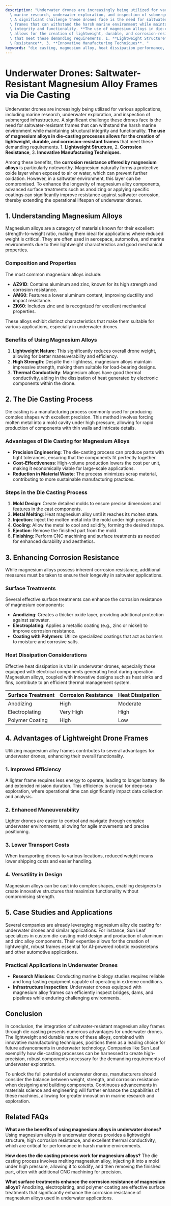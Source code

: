```yaml
---
description: "Underwater drones are increasingly being utilized for various applications, including\
  \ marine research, underwater exploration, and inspection of submerged infrastructure.\
  \ A significant challenge these drones face is the need for saltwater-resistant\
  \ frames that can withstand the harsh marine environment while maintaining structural\
  \ integrity and functionality. **The use of magnesium alloys in die-casting processes\
  \ allows for the creation of lightweight, durable, and corrosion-resistant frames**\
  \ that meet these demanding requirements. 1. **Lightweight Structure**, 2. **Corrosion\
  \ Resistance**, 3. **Innovative Manufacturing Techniques**. "
keywords: "die casting, magnesium alloy, heat dissipation performance, heat sink"
---
```

# Underwater Drones: Saltwater-Resistant Magnesium Alloy Frames via Die Casting

Underwater drones are increasingly being utilized for various applications, including marine research, underwater exploration, and inspection of submerged infrastructure. A significant challenge these drones face is the need for saltwater-resistant frames that can withstand the harsh marine environment while maintaining structural integrity and functionality. **The use of magnesium alloys in die-casting processes allows for the creation of lightweight, durable, and corrosion-resistant frames** that meet these demanding requirements. 1. **Lightweight Structure**, 2. **Corrosion Resistance**, 3. **Innovative Manufacturing Techniques**. 

Among these benefits, the **corrosion resistance offered by magnesium alloys** is particularly noteworthy. Magnesium naturally forms a protective oxide layer when exposed to air or water, which can prevent further oxidation. However, in a saltwater environment, this layer can be compromised. To enhance the longevity of magnesium alloy components, advanced surface treatments such as anodizing or applying specific coatings can significantly improve resistance against saltwater corrosion, thereby extending the operational lifespan of underwater drones.

## **1. Understanding Magnesium Alloys**

Magnesium alloys are a category of materials known for their excellent strength-to-weight ratio, making them ideal for applications where reduced weight is critical. They are often used in aerospace, automotive, and marine environments due to their lightweight characteristics and good mechanical properties.

### **Composition and Properties**

The most common magnesium alloys include:

- **AZ91D**: Contains aluminum and zinc, known for its high strength and corrosion resistance.
- **AM60**: Features a lower aluminum content, improving ductility and impact resistance.
- **ZK60**: Includes zinc and is recognized for excellent mechanical properties.

These alloys exhibit distinct characteristics that make them suitable for various applications, especially in underwater drones.

### **Benefits of Using Magnesium Alloys**

1. **Lightweight Nature**: This significantly reduces overall drone weight, allowing for better maneuverability and efficiency.
2. **High Strength**: Despite their lightness, magnesium alloys maintain impressive strength, making them suitable for load-bearing designs.
3. **Thermal Conductivity**: Magnesium alloys have good thermal conductivity, aiding in the dissipation of heat generated by electronic components within the drone.

## **2. The Die Casting Process**

Die casting is a manufacturing process commonly used for producing complex shapes with excellent precision. This method involves forcing molten metal into a mold cavity under high pressure, allowing for rapid production of components with thin walls and intricate details.

### **Advantages of Die Casting for Magnesium Alloys**

- **Precision Engineering**: The die-casting process can produce parts with tight tolerances, ensuring that the components fit perfectly together.
- **Cost-Effectiveness**: High-volume production lowers the cost per unit, making it economically viable for large-scale applications.
- **Reduction in Material Waste**: The process minimizes scrap material, contributing to more sustainable manufacturing practices.

### **Steps in the Die Casting Process**

1. **Mold Design**: Create detailed molds to ensure precise dimensions and features in the cast components.
2. **Metal Melting**: Heat magnesium alloy until it reaches its molten state.
3. **Injection**: Inject the molten metal into the mold under high pressure.
4. **Cooling**: Allow the metal to cool and solidify, forming the desired shape.
5. **Ejection**: Remove the finished part from the mold.
6. **Finishing**: Perform CNC machining and surface treatments as needed for enhanced durability and aesthetics.

## **3. Enhancing Corrosion Resistance**

While magnesium alloys possess inherent corrosion resistance, additional measures must be taken to ensure their longevity in saltwater applications. 

### **Surface Treatments**

Several effective surface treatments can enhance the corrosion resistance of magnesium components:

- **Anodizing**: Creates a thicker oxide layer, providing additional protection against saltwater.
- **Electroplating**: Applies a metallic coating (e.g., zinc or nickel) to improve corrosion resistance.
- **Coating with Polymers**: Utilize specialized coatings that act as barriers to moisture and corrosive salts.

### **Heat Dissipation Considerations**

Effective heat dissipation is vital in underwater drones, especially those equipped with electrical components generating heat during operation. Magnesium alloys, coupled with innovative designs such as heat sinks and fins, contribute to an efficient thermal management system.

| **Surface Treatment** | **Corrosion Resistance** | **Heat Dissipation** |
|-----------------------|-------------------------|---------------------|
| Anodizing             | High                    | Moderate            |
| Electroplating        | Very High               | High                |
| Polymer Coating       | High                    | Low                 |

## **4. Advantages of Lightweight Drone Frames**

Utilizing magnesium alloy frames contributes to several advantages for underwater drones, enhancing their overall functionality.

### **1. Improved Efficiency**

A lighter frame requires less energy to operate, leading to longer battery life and extended mission duration. This efficiency is crucial for deep-sea exploration, where operational time can significantly impact data collection and analysis.

### **2. Enhanced Maneuverability**

Lighter drones are easier to control and navigate through complex underwater environments, allowing for agile movements and precise positioning.

### **3. Lower Transport Costs**

When transporting drones to various locations, reduced weight means lower shipping costs and easier handling.

### **4. Versatility in Design**

Magnesium alloys can be cast into complex shapes, enabling designers to create innovative structures that maximize functionality without compromising strength.

## **5. Case Studies and Applications**

Several companies are already leveraging magnesium alloy die casting for underwater drones and similar applications. For instance, Sun Leaf specializes in custom die-casting mold design and production of aluminum and zinc alloy components. Their expertise allows for the creation of lightweight, robust frames essential for AI-powered robotic exoskeletons and other automotive applications.

### **Practical Applications in Underwater Drones**

- **Research Missions**: Conducting marine biology studies requires reliable and long-lasting equipment capable of operating in extreme conditions.
- **Infrastructure Inspection**: Underwater drones equipped with magnesium alloy frames can efficiently inspect bridges, dams, and pipelines while enduring challenging environments.

## **Conclusion**

In conclusion, the integration of saltwater-resistant magnesium alloy frames through die casting presents numerous advantages for underwater drones. The lightweight and durable nature of these alloys, combined with innovative manufacturing techniques, positions them as a leading choice for future advancements in underwater technology. Companies like Sun Leaf exemplify how die-casting processes can be harnessed to create high-precision, robust components necessary for the demanding requirements of underwater exploration.

To unlock the full potential of underwater drones, manufacturers should consider the balance between weight, strength, and corrosion resistance when designing and building components. Continuous advancements in materials science and engineering will further enhance the capabilities of these machines, allowing for greater innovation in marine research and exploration.

## Related FAQs

**What are the benefits of using magnesium alloys in underwater drones?**
Using magnesium alloys in underwater drones provides a lightweight structure, high corrosion resistance, and excellent thermal conductivity, which are critical for performance in harsh marine environments.

**How does the die casting process work for magnesium alloys?**
The die casting process involves melting magnesium alloy, injecting it into a mold under high pressure, allowing it to solidify, and then removing the finished part, often with additional CNC machining for precision.

**What surface treatments enhance the corrosion resistance of magnesium alloys?**
Anodizing, electroplating, and polymer coating are effective surface treatments that significantly enhance the corrosion resistance of magnesium alloys used in underwater applications.
